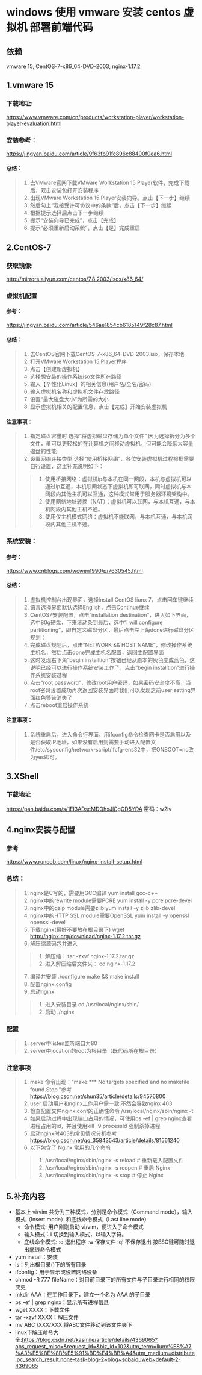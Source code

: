 # windows 使用 vmware 安装 centos 虚拟机 部署前端代码
## 依赖
vmware 15, CentOS-7-x86_64-DVD-2003, nginx-1.17.2 
## 1.vmware 15

### 下载地址:
<https://www.vmware.com/cn/products/workstation-player/workstation-player-evaluation.html>

### 安装参考：
<https://jingyan.baidu.com/article/9f63fb91fc896c88400f0ea6.html>

#### 总结：
> 1. 去VMware官网下载VMware Workstation 15 Player软件，完成下载后，双击安装包打开安装程序 
> 2. 出现VMware Workstation 15 Player安装向导。点击【下一步】继续
> 3. 然后勾上“我接受许可协议中的条款”后，点击【下一步】继续
> 4. 根据提示选择后点击下一步继续
> 5. 提示“安装向导已完成”，点击【完成】
> 6. 提示“必须重新启动系统”，点击【是】完成重启

## 2.CentOS-7
### 获取镜像:
<http://mirrors.aliyun.com/centos/7.8.2003/isos/x86_64/>

### 虚拟机配置
#### 参考：
<https://jingyan.baidu.com/article/546ae1854cb6185149f28c87.html>

#### 总结：
> 1. 去CentOS官网下载CentOS-7-x86_64-DVD-2003.iso，保存本地 
> 2. 打开VMware Workstation 15 Player程序
> 3. 点击【创建新虚拟机】
> 4. 选择想安装的操作系统iso文件所在路径
> 5. 输入【个性化Linux】的相关信息(用户名/全名/密码)
> 6. 输入虚拟机名称和虚拟机文件存放路径
> 7. 设置“最大磁盘大小”为所需的大小
> 8. 显示虚拟机相关的配置信息，点击【完成】开始安装虚拟机

#### 注意事项：
> 1. 指定磁盘容量时   选择“将虚拟磁盘存储为单个文件”   因为选择拆分为多个文件，虽可以更轻松的在计算机之间移动虚拟机，但可能会降低大容量磁盘的性能
> 2. 设置网络连接类型  选择“使用桥接网络”，各位安装虚拟机过程根据需要自行设置，这里补充说明如下：
>>   1. 使用桥接网络：虚拟机ip与本机在同一网段，本机与虚拟机可以通过ip互通，本机联网状态下虚拟机即可联网，同时虚拟机与本网段内其他主机可以互通，这种模式常用于服务器环境架构中。
>>    2. 使用网络地址转换（NAT）：虚拟机可以联网，与本机互通，与本机网段内其他主机不通。
>>    3. 使用仅主机模式网络：虚拟机不能联网，与本机互通，与本机网段内其他主机不通。

### 系统安装：
#### 参考：
<https://www.cnblogs.com/wcwen1990/p/7630545.html>

#### 总结：
> 1. 虚拟机控制台出现界面，选择Install CentOS liunx 7，点击回车键继续
> 2. 语言选择界面默认选择English，点击Continue继续
> 3. CentOS7安装配置，点击“installation destination”，进入如下界面，选中80g硬盘，下来滚动条到最后，选中“i will configure partitioning”，即自定义磁盘分区，最后点击左上角done进行磁盘分区规划：
> 4. 完成磁盘规划后，点击“NETWORK && HOST NAME”，修改操作系统主机名，然后点击done完成主机名配置，返回主配置界面
> 5. 这时发现右下角“begin installtion”按钮已经从原本的灰色变成蓝色，这说明已经可以进行操作系统安装工作了，点击“begin installtion”进行操作系统安装过程
> 6. 点击“root password”，修改root用户密码，如果密码安全度不高，当root密码设置成功再次返回安装界面时我们可以发现之前user setting界面红色警告消失了
> 7. 点击reboot重启操作系统

#### 注意事项：
> 1. 系统重启后，进入命令行界面，用ifconfig命令检查网卡是否启用以及是否获取IP地址，如果没有启用则需要手动进入配置文件/etc/sysconfig/network-script/ifcfg-ens32中，把ONBOOT=no改为yes即可。


## 3.XShell
### 下载地址
<https://pan.baidu.com/s/1EI3ADscMDQhxJlCgGD5YDA> 
密码：w2lv

## 4.nginx安装与配置
### 参考
<https://www.runoob.com/linux/nginx-install-setup.html>

### 总结：
> 1. nginx是C写的，需要用GCC编译          yum install gcc-c++ 
> 2. nginx中的rewrite module需要PCRE     yum install -y pcre pcre-devel
> 3. nginx中的gzip module需要zlib        yum install -y zlib zlib-devel
> 4. nginx中的HTTP SSL module需要OpenSSL yum install -y openssl openssl-devel
> 5. 下载nginx(最好不要放在根目录下)       wget http://nginx.org/download/nginx-1.17.2.tar.gz
> 6. 解压缩源码包并进入
>>    1. 解压缩：               tar -zxvf nginx-1.17.2.tar.gz
>>    2. 进入解压缩后文件夹：    cd nginx-1.17.2
> 7. 编译并安装                 ./configure
                               make && make install 
> 8. 配置nginx.config
> 9. 启动nginx
>>  1. 进入安装目录            cd /usr/local/nginx/sbin/  
>>   2. 启动                   ./nginx     


### 配置
> 1. server中listen监听端口为80
> 2. server中location的root为根目录（既代码所在根目录） 

### 注意事项
> 1. make 命令出现："make:*** No targets specified and no makefile found.Stop."参考<https://blog.csdn.net/shun35/article/details/94576800>
> 2. user 启动用户和nginx工作用户需一致,不然会导致nginx 403
> 3. 检查配置文件nginx.conf的正确性命令   /usr/local/nginx/sbin/nginx -t
> 4. 如果启动过程中出现端口占用的情况，可使用ps -ef | grep nginx查看进程占用的id，并且使用kill -9 processId 强制杀掉进程
> 5. 启动nginx时403的常见情况分析参考<https://blog.csdn.net/qq_35843543/article/details/81561240> 
> 6. 以下包含了 Nginx 常用的几个命令
>>   1. /usr/local/nginx/sbin/nginx -s reload            # 重新载入配置文件
>>   2. /usr/local/nginx/sbin/nginx -s reopen            # 重启 Nginx
>>   3. /usr/local/nginx/sbin/nginx -s stop              # 停止 Nginx


## 5.补充内容
* 基本上 vi/vim 共分为三种模式，分别是命令模式（Command mode），输入模式（Insert mode）和底线命令模式（Last line mode）
    * 命令模式: 用户刚刚启动 vi/vim，便进入了命令模式 
    * 输入模式：i 切换到输入模式，以输入字符。
    * 底线命令模式: :q 退出程序   :w 保存文件  :q! 不保存退出  按ESC键可随时退出底线命令模式
* yum install：安装
* ls：列出根目录(\)下的所有目录 
* ifconfig：用于显示或设置网络设备 
* chmod -R 777 fileName：对目前目录下的所有文件与子目录进行相同的权限变更 
* mkdir AAA：在工作目录下，建立一个名为 AAA 的子目录
* ps -ef | grep nginx：显示所有进程信息
* wget XXXX：下载文件
* tar -xzvf XXXX：解压文件
* mv  ABC /XXX/XXX 将ABC文件移动到该文件夹下
* linux下解压命令大全:<https://blog.csdn.net/kasmile/article/details/4369065?ops_request_misc=&request_id=&biz_id=102&utm_term=liunx%E8%A7%A3%E5%8E%8B%E5%91%BD%E4%BB%A4&utm_medium=distribute.pc_search_result.none-task-blog-2~blog~sobaiduweb~default-2-4369065>